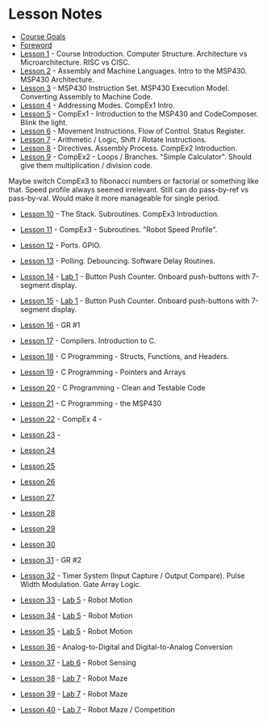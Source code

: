 # Lesson Notes

- [Course Goals](course_goals)
- [Foreword](foreword)
- [Lesson 1](L1/index.html) - Course Introduction. Computer Structure.  Architecture vs Microarchitecture.  RISC vs CISC.
- [Lesson 2](L2/) - Assembly and Machine Languages.  Intro to the MSP430.  MSP430 Architecture.
- [Lesson 3](L3/) - MSP430 Instruction Set.  MSP430 Execution Model.  Converting Assembly to Machine Code.
- [Lesson 4](L4/) - Addressing Modes.  CompEx1 Intro.
- [Lesson 5](L5/) - CompEx1 - Introduction to the MSP430 and CodeComposer.  Blink the light.
- [Lesson 6](L6/) - Movement Instructions.  Flow of Control.  Status Register.
- [Lesson 7](L7/) - Arithmetic / Logic, Shift / Rotate Instructions.
- [Lesson 8](L8/) - Directives.  Assembly Process.  CompEx2 Introduction.
- [Lesson 9](L9/) - CompEx2 - Loops / Branches.  "Simple Calculator".  Should give them multiplication / division code.

Maybe switch CompEx3 to fibonacci numbers or factorial or something like that.  Speed profile always seemed irrelevant.  Still can do pass-by-ref vs pass-by-val.  Would make it more manageable for single period.

- [Lesson 10](L10/) - The Stack.  Subroutines.  CompEx3 Introduction.
- [Lesson 11](L11/) - CompEx3 - Subroutines.  "Robot Speed Profile".
- [Lesson 12](L12/) - Ports.  GPIO.
- [Lesson 13](L13/) - Polling.  Debouncing.  Software Delay Routines.
- [Lesson 14](L14/) - [Lab 1]() - Button Push Counter.  Onboard push-buttons with 7-segment display.

- [Lesson 15](L15/) - [Lab 1]() - Button Push Counter.  Onboard push-buttons with 7-segment display.
- [Lesson 16](L16/) - GR #1
- [Lesson 17](L17/) - Compilers.  Introduction to C.
- [Lesson 18](L18/) - C Programming - Structs, Functions, and Headers.
- [Lesson 19](L19/) - C Programming - Pointers and Arrays
- [Lesson 20](L20/) - C Programming - Clean and Testable Code
- [Lesson 21](L21/) - C Programming - the MSP430
- [Lesson 22](L22/) - CompEx 4 - 
- [Lesson 23](L23/) - 
- [Lesson 24](L24/)
- [Lesson 25](L25/)
- [Lesson 26](L26/)
- [Lesson 27](L27/)
- [Lesson 28](L28/)
- [Lesson 29](L29/)
- [Lesson 30](L30/)
- [Lesson 31](L31/) - GR #2
- [Lesson 32](L32/) - Timer System (Input Capture / Output Compare).  Pulse Width Modulation.  Gate Array Logic.
- [Lesson 33](L33/) - [Lab 5]() - Robot Motion
- [Lesson 34](L34/) - [Lab 5]() - Robot Motion
- [Lesson 35](L35/) - [Lab 5]() - Robot Motion
- [Lesson 36](L36/) - Analog-to-Digital and Digital-to-Analog Conversion
- [Lesson 37](L37/) - [Lab 6]() - Robot Sensing
- [Lesson 38](L38/) - [Lab 7]() - Robot Maze
- [Lesson 39](L39/) - [Lab 7]() - Robot Maze
- [Lesson 40](L40/) - [Lab 7]() - Robot Maze / Competition
